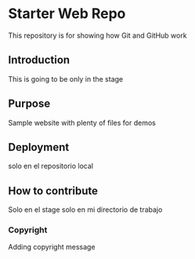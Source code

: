 # Starter Web Repo

This repository is for showing how Git and GitHub work

## Introduction

This is going to be only in the stage

## Purpose

Sample website with plenty of files for demos

## Deployment

solo en el repositorio local

## How to contribute

Solo en el stage
solo en mi directorio de trabajo

### Copyright

Adding copyright message
